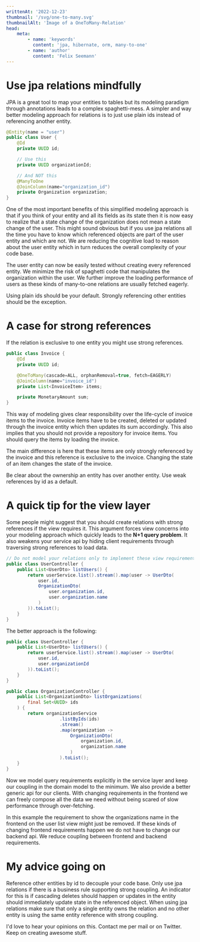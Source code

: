 ```yaml
---
writtenAt: '2022-12-23'
thumbnail: '/svg/one-to-many.svg'
thumbnailAlt: 'Image of a OneToMany-Relation'
head:
    meta:
        - name: 'keywords'
          content: 'jpa, hibernate, orm, many-to-one'
        - name: 'author'
          content: 'Felix Seemann'
---
```


# Use jpa relations mindfully

JPA is a great tool to map your entities to tables but its modeling paradigm through annotations leads to a complex spaghetti-mess. A simpler and way better modeling approach for relations is to just use plain ids instead of referencing another entity.
<!--more-->
```java
@Entity(name = "user")
public class User {
	@Id
	private UUID id;

	// Use this
	private UUID organizationId;

	// And NOT this
	@ManyToOne
	@JoinColumn(name="organization_id")
	private Organization organization;
}
```

One of the most important benefits of this simplified modeling approach is that if you think of your entity and all its fields as its state then it is now easy to realize that a state change of the organization does not mean a state change of the user. This might sound obvious but if you use jpa relations all the time you have to know which referenced objects are part of the user entity and which are not. We are reducing the cognitive load to reason about the user entity which in turn reduces the overall complexity of your code base.

The user entity can now be easily tested without creating every referenced entity. We minimize the risk of spaghetti code that manipulates the organization within the user. We further improve the loading performance of users as these kinds of many-to-one relations are usually fetched eagerly.

Using plain ids should be your default. Strongly referencing other entities should be the exception.

# A case for strong references

If the relation is exclusive to one entity you might use strong references.

```java
public class Invoice {
	@Id
	private UUID id;

	@OneToMany(cascade=ALL, orphanRemoval=true, fetch=EAGERLY)
	@JoinColumn(name="invoice_id")
	private List<InvoiceItem> items;

	private MonetaryAmount sum;
}
```

This way of modeling gives clear responsibility over the life-cycle of invoice items to the invoice. Invoice items have to be created, deleted or updated through the invoice entity which then updates its sum accordingly. This also implies that you should not provide a repository for invoice items. You should query the items by loading the invoice.

The main difference is here that these items are only strongly referenced by the invoice and this reference is exclusive to the invoice. Changing the state of an item changes the state of the invoice.

Be clear about the ownership an entity has over another entity. Use weak references by id as a default.

# A quick tip for the view layer

Some people might suggest that you should create relations with strong references if the view requires it. This argument forces view concerns into your modeling approach which quickly leads to the **N+1 query problem**. It also weakens your service api by hiding client requirements through traversing strong references to load data.

```java
// Do not model your relations only to implement these view requirements
public class UserController {
	public List<UserDto> listUsers() {
		return userService.list().stream().map(user -> UserDto(
			user.id,
			OrganizationDto(
				user.organization.id,
				user.organization.name
			)
		)).toList();
	}
}
```

The better approach is the following:

```java
public class UserController {
	public List<UserDto> listUsers() {
		return userService.list().stream().map(user -> UserDto(
			user.id,
			user.organizationId
		)).toList();
	}
}

public class OrganizationController {
	public List<OrganizationDto> listOrganizations(
		final Set<UUID> ids
	) {
		return organizationService
					.listByIds(ids)
					.stream()
					.map(organization ->
						OrganizationDto(
							organization.id,
							organization.name
						)
					).toList();
	}
}
```

Now we model query requirements explicitly in the service layer and keep our coupling in the domain model to the minimum. We also provide a better generic api for our clients. With changing requirements in the frontend we can freely compose all the data we need without being scared of slow performance through over-fetching.

In this example the requirement to show the organizations name in the frontend on the user list view might just be removed. If these kinds of changing frontend requirements happen we do not have to change our backend api. We reduce coupling between frontend and backend requirements.

# My advice going on

Reference other entities by id to decouple your code base. Only use jpa relations if there is a business rule supporting strong coupling. An indicator for this is if cascading deletes should happen or updates in the entity should immediately update state in the referenced object. When using jpa relations make sure that only a single entity owns the relation and no other entity is using the same entity reference with strong coupling.

I'd love to hear your opinions on this. Contact me per mail or on Twitter. Keep on creating awesome stuff.
